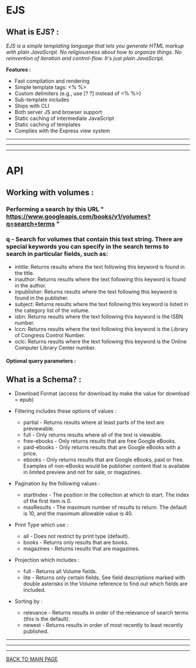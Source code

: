 # **EJS**

## **What is EJS? :**
  *EJS is a simple templating language that lets you generate HTML markup with plain JavaScript. No religiousness about how to organize things. No reinvention of iteration and control-flow. It's just plain JavaScript.*
    

**Features  :**
  * Fast compilation and rendering
  * Simple template tags: <% %>
  * Custom delimiters (e.g., use [? ?] instead of <% %>)
  * Sub-template includes
  * Ships with CLI
  * Both server JS and browser support
  * Static caching of intermediate JavaScript
  * Static caching of templates
  * Complies with the Express view system

  ***
  ***
  ***


# **API**

## **Working with volumes :**
### **Performing a search by this URL " https://www.googleapis.com/books/v1/volumes?q=search+terms "**

### **q - Search for volumes that contain this text string. There are special keywords you can specify in the search terms to search in particular fields, such as:**

  * intitle: Returns results where the text following this keyword is found in the title.
  * inauthor: Returns results where the text following this keyword is found in the author.
  * inpublisher: Returns results where the text following this keyword is found in the publisher.
  * subject: Returns results where the text following this keyword is listed in the category list of the volume.
  * isbn: Returns results where the text following this keyword is the ISBN number.
  * lccn: Returns results where the text following this keyword is the Library of Congress Control Number.
  * oclc: Returns results where the text following this keyword is the Online Computer Library Center number.

#### **Optional query parameters :**


## **What is a Schema? :**
  * Download Format (access for download by make the value for download = epub)

  * Filtering includes these options of values :
    * partial - Returns results where at least parts of the text are previewable.
    * full - Only returns results where all of the text is viewable.
    * free-ebooks - Only returns results that are free Google eBooks.
    * paid-ebooks - Only returns results that are Google eBooks with a price.
    * ebooks - Only returns results that are Google eBooks, paid or free. Examples of non-eBooks would be publisher content that is available in limited preview and not for sale, or magazines.

 * Pagination by the following values :
   * startIndex - The position in the collection at which to start. The index of the first item is 0.
   * maxResults - The maximum number of results to return. The default is 10, and the maximum allowable value is 40.
  
 * Print Type which use :
   * all - Does not restrict by print type (default).
   * books - Returns only results that are books.
   * magazines - Returns results that are magazines.
  
 * Projection which includes :
   * full - Returns all Volume fields.
   * lite - Returns only certain fields. See field descriptions marked with double asterisks in the Volume reference to find out which fields are included.

 * Sorting by :
   * relevance - Returns results in order of the relevance of search terms (this is the default).
   * newest - Returns results in order of most recently to least recently published.
    

***
***
***
[BACK TO MAIN PAGE](https://github.com/farahalwahaibi/Reading-Notes/blob/main/README.md)


